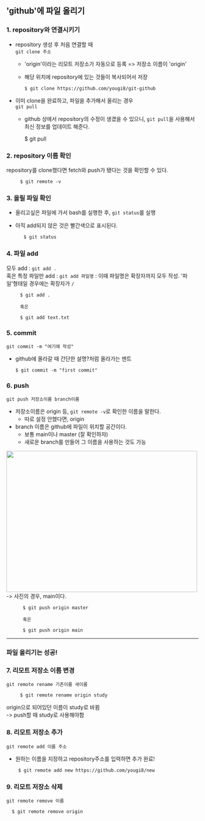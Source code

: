 ## 'github'에 파일 올리기  

### 1. repository와 연결시키기
* repository 생성 후 처음 연결할 때    
 `git clone 주소`  
   * 'origin'이라는 리모트 저장소가 자동으로 등록 => 저장소 이름이 'origin'  
   * 해당 위치에 repository에 있는 것들이 복사되어서 저장

         $ git clone https://github.com/yougi8/git-github  
         
 * 이미 clone을 완료하고, 파일을 추가해서 올리는 경우  
  `git pull`  
    * github 상에서 repository의 수정이 생겼을 수 있으니, `git pull`을 사용해서 최신 정보를 업데이트 해준다.  
    
         $ git pull   
                         
### 2. repository 이름 확인  
repository를 clone했다면 fetch와 push가 됐다는 것을 확인할 수 있다.  

         $ git remote -v  
         
### 3. 올릴 파일 확인  
* 올리고싶은 파일에 가서 bash를 실행한 후, `git status`를 실행  
* 아직 add되지 않은 것은 빨간색으로 표시된다.  
      
         $ git status  

### 4. 파일 add  
모두 add : `git add . `  
혹은 특정 파일만 add : `git add 파일명`  : 이때 파일명은 확장자까지 모두 작성. '파일'형태일 경우에는 확장자가 `/`  

         $ git add . 
        
         혹은  
         
         $ git add text.txt  
         
### 5. commit  
`git commit -m "여기에 작성"`  
   * github에 올라갈 때 간단한 설명?처럼 올라가는 멘트  
      
         $ git commit -m "first commit"  
        
### 6. push  
`git push 저장소이름 branch이름`  
   * 저장소이름은 origin 등, `git remote -v`로 확인한 이름을 말한다.  
      * 따로 설정 안했다면, origin  
   * branch 이름은 github에 파일이 위치할 공간이다.  
      * 보통 main이나 master (잘 확인하자)  
      * 새로운 branch를 만들어 그 이름을 사용하는 것도 가능  
   <img src="https://user-images.githubusercontent.com/51251702/103765306-5189cd00-5060-11eb-8119-e194ff4b2d94.PNG" width="500" height="370">  
    -> 사진의 경우, main이다.  
    
          $ git push origin master  
          
          혹은  
          
          $ git push origin main  
          
***

### 파일 올리기는 성공!  

### 7. 리모트 저장소 이름 변경  
`git remote rename 기존이름 새이름`  
         
         $ git remote rename origin study  
         
 origin으로 되어있던 이름이 study로 바뀜  
 -> push할 때 study로 사용해야함  
 
### 8. 리모트 저장소 추가  
`git remote add 이름 주소`  
  * 원하는 이름을 지정하고 repository주소를 입력하면 추가 완료!  
     
         $ git remote add new https://github.com/yougi8/new  
         
### 9. 리모트 저장소 삭제   
`git remote remove 이름`  
 
      $ git remote remove origin  
      
      
         
         
    
